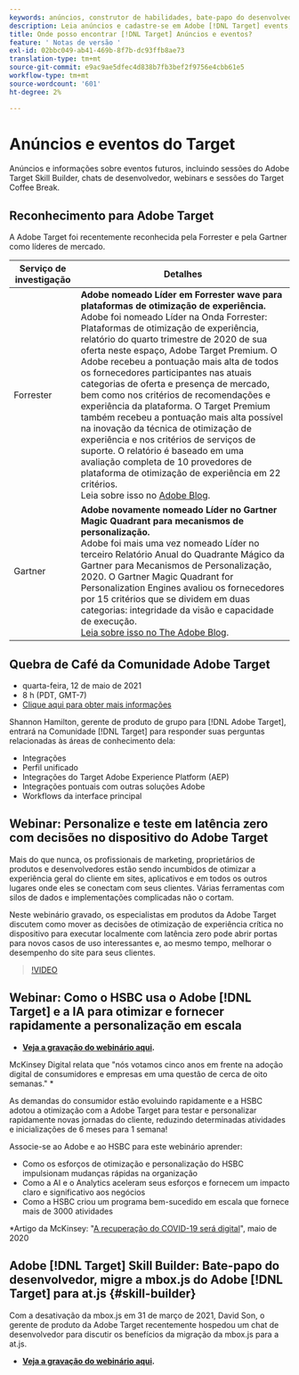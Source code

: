 ```yaml
---
keywords: anúncios, construtor de habilidades, bate-papo do desenvolvedor, café break, eventos, forrester, gartner, webinar
description: Leia anúncios e cadastre-se em Adobe [!DNL Target] events, incluindo sessões do Skill Builder, bate-papos do desenvolvedor e do gerente de produto, webinars e muito mais.
title: Onde posso encontrar [!DNL Target] Anúncios e eventos?
feature: ' Notas de versão '
exl-id: 02bbc049-ab41-469b-8f7b-dc93ffb8ae73
translation-type: tm+mt
source-git-commit: e9ac9ae5dfec4d838b7fb3bef2f9756e4cbb61e5
workflow-type: tm+mt
source-wordcount: '601'
ht-degree: 2%

---
```


# Anúncios e eventos do Target

Anúncios e informações sobre eventos futuros, incluindo sessões do Adobe Target Skill Builder, chats de desenvolvedor, webinars e sessões do Target Coffee Break.

## Reconhecimento para Adobe Target

A Adobe Target foi recentemente reconhecida pela Forrester e pela Gartner como líderes de mercado.

| Serviço de investigação | Detalhes |
| --- | --- |
| Forrester | **Adobe nomeado Líder em Forrester wave para plataformas de otimização de experiência.**<br> Adobe foi nomeado Líder na Onda Forrester: Plataformas de otimização de experiência, relatório do quarto trimestre de 2020 de sua oferta neste espaço, Adobe Target Premium. O Adobe recebeu a pontuação mais alta de todos os fornecedores participantes nas atuais categorias de oferta e presença de mercado, bem como nos critérios de recomendações e experiência da plataforma. O Target Premium também recebeu a pontuação mais alta possível na inovação da técnica de otimização de experiência e nos critérios de serviços de suporte. O relatório é baseado em uma avaliação completa de 10 provedores de plataforma de otimização de experiência em 22 critérios.<br>Leia sobre isso no  [Adobe Blog](https://blog.adobe.com/en/2020/11/24/adobe-named-leader-in-forrester-wave-report-experience-optimization-platforms.html). |
| Gartner | **Adobe novamente nomeado Líder no Gartner Magic Quadrant para mecanismos de personalização.**<br> Adobe foi mais uma vez nomeado Líder no terceiro Relatório Anual do Quadrante Mágico da Gartner para Mecanismos de Personalização, 2020. O Gartner Magic Quadrant for Personalization Engines avaliou os fornecedores por 15 critérios que se dividem em duas categorias: integridade da visão e capacidade de execução.<br>[Leia sobre isso no The Adobe Blog](https://theblog.adobe.com/adobe-again-named-leader-in-gartner-magic-quadrant-for-personalization-engines/). |

## Quebra de Café da Comunidade Adobe Target

* quarta-feira, 12 de maio de 2021
* 8 h (PDT, GMT-7)
* [Clique aqui para obter mais informações](https://experienceleaguecommunities.adobe.com/t5/adobe-target-discussions/at-community-q-amp-a-coffee-break-5-12-21-8am-pt-shannon/td-p/405341)

Shannon Hamilton, gerente de produto de grupo para [!DNL Adobe Target], entrará na Comunidade [!DNL Target] para responder suas perguntas relacionadas às áreas de conhecimento dela:

* Integrações
* Perfil unificado
* Integrações do Target Adobe Experience Platform (AEP)
* Integrações pontuais com outras soluções Adobe
* Workflows da interface principal

## Webinar: Personalize e teste em latência zero com decisões no dispositivo do Adobe Target

Mais do que nunca, os profissionais de marketing, proprietários de produtos e desenvolvedores estão sendo incumbidos de otimizar a experiência geral do cliente em sites, aplicativos e em todos os outros lugares onde eles se conectam com seus clientes. Várias ferramentas com silos de dados e implementações complicadas não o cortam.

Neste webinário gravado, os especialistas em produtos da Adobe Target discutem como mover as decisões de otimização de experiência crítica no dispositivo para executar localmente com latência zero pode abrir portas para novos casos de uso interessantes e, ao mesmo tempo, melhorar o desempenho do site para seus clientes.

>[!VIDEO](https://video.tv.adobe.com/v/328148)

## Webinar: Como o HSBC usa o Adobe [!DNL Target] e a IA para otimizar e fornecer rapidamente a personalização em escala

* **[Veja a gravação do webinário aqui](https://seminars.adobeconnect.com/ps4ozlg7qfdy/?proto=true).**

McKinsey Digital relata que &quot;nós votamos cinco anos em frente na adoção digital de consumidores e empresas em uma questão de cerca de oito semanas.&quot; *

As demandas do consumidor estão evoluindo rapidamente e a HSBC adotou a otimização com a Adobe Target para testar e personalizar rapidamente novas jornadas do cliente, reduzindo determinadas atividades e inicializações de 6 meses para 1 semana!

Associe-se ao Adobe e ao HSBC para este webinário aprender:

* Como os esforços de otimização e personalização do HSBC impulsionam mudanças rápidas na organização
* Como a AI e o Analytics aceleram seus esforços e fornecem um impacto claro e significativo aos negócios
* Como a HSBC criou um programa bem-sucedido em escala que fornece mais de 3000 atividades

*Artigo da McKinsey: &quot;[A recuperação do COVID-19 será digital](https://www.mckinsey.com/business-functions/mckinsey-digital/our-insights/the-covid-19-recovery-will-be-digital-a-plan-for-the-first-90-days#)&quot;, maio de 2020

## Adobe [!DNL Target] Skill Builder: Bate-papo do desenvolvedor, migre a mbox.js do Adobe [!DNL Target] para at.js {#skill-builder}

Com a desativação da mbox.js em 31 de março de 2021, David Son, o gerente de produto da Adobe Target recentemente hospedou um chat de desenvolvedor para discutir os benefícios da migração da mbox.js para a at.js.

* **[Veja a gravação do webinário aqui](https://seminars.adobeconnect.com/ptdo6mfo6qn6/?proto=true).**
